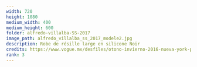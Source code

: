 ```yaml
---
width: 720
height: 1080
medium_width: 400
medium_height: 600
folder: alfredo-villalba-SS-2017
image_path: alfredo_villalba_ss_2017_modele2.jpg
description: Robe de résille large en silicone Noir
credits: https://www.vogue.mx/desfiles/otono-invierno-2016-nueva-york-proenza-schouler/9691/galeria/15928/image/1329817
rank: 3
---
```

